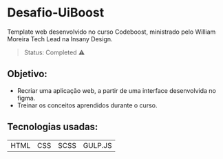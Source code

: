 # Desafio-UiBoost
Template web desenvolvido no curso Codeboost, ministrado pelo William Moreira Tech Lead na Insany Design.

> Status: Completed ⚠️

## Objetivo:
+ Recriar uma aplicação web, a partir de uma interface desenvolvida no figma.
+ Treinar os conceitos aprendidos durante o curso.

## Tecnologias usadas:

<table>
  <tr>
    <td>HTML</td>
    <td>CSS</td>
    <td>SCSS</td>
    <td>GULP.JS</td>
  </tr>
</table>



